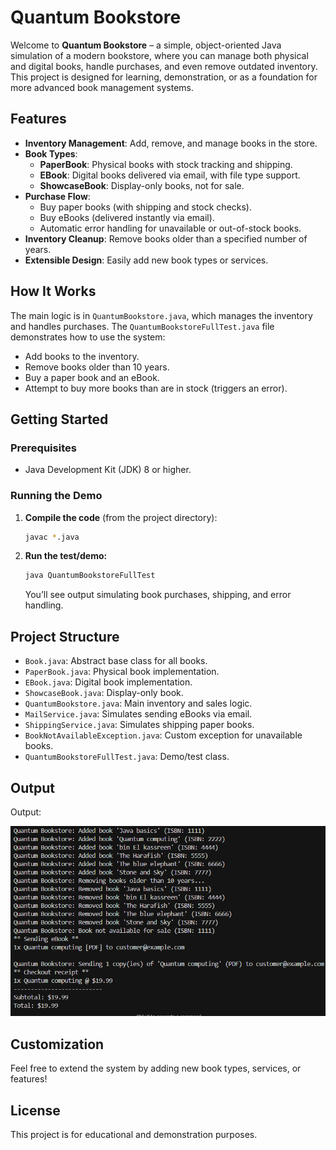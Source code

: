 # Quantum Bookstore

Welcome to **Quantum Bookstore** – a simple, object-oriented Java simulation of a modern bookstore, where you can manage both physical and digital books, handle purchases, and even remove outdated inventory. This project is designed for learning, demonstration, or as a foundation for more advanced book management systems.

## Features

- **Inventory Management**: Add, remove, and manage books in the store.
- **Book Types**:
  - **PaperBook**: Physical books with stock tracking and shipping.
  - **EBook**: Digital books delivered via email, with file type support.
  - **ShowcaseBook**: Display-only books, not for sale.
- **Purchase Flow**:
  - Buy paper books (with shipping and stock checks).
  - Buy eBooks (delivered instantly via email).
  - Automatic error handling for unavailable or out-of-stock books.
- **Inventory Cleanup**: Remove books older than a specified number of years.
- **Extensible Design**: Easily add new book types or services.

## How It Works

The main logic is in `QuantumBookstore.java`, which manages the inventory and handles purchases. The `QuantumBookstoreFullTest.java` file demonstrates how to use the system:

- Add books to the inventory.
- Remove books older than 10 years.
- Buy a paper book and an eBook.
- Attempt to buy more books than are in stock (triggers an error).

## Getting Started

### Prerequisites

- Java Development Kit (JDK) 8 or higher.

### Running the Demo

1. **Compile the code** (from the project directory):

   ```sh
   javac *.java
   ```

2. **Run the test/demo:**

   ```sh
   java QuantumBookstoreFullTest
   ```

   You’ll see output simulating book purchases, shipping, and error handling.

## Project Structure

- `Book.java`: Abstract base class for all books.
- `PaperBook.java`: Physical book implementation.
- `EBook.java`: Digital book implementation.
- `ShowcaseBook.java`: Display-only book.
- `QuantumBookstore.java`: Main inventory and sales logic.
- `MailService.java`: Simulates sending eBooks via email.
- `ShippingService.java`: Simulates shipping paper books.
- `BookNotAvailableException.java`: Custom exception for unavailable books.
- `QuantumBookstoreFullTest.java`: Demo/test class.

##  Output

Output:

![Output of Quantum Bookstore](output.png)



## Customization

Feel free to extend the system by adding new book types, services, or features!

## License

This project is for educational and demonstration purposes. 

